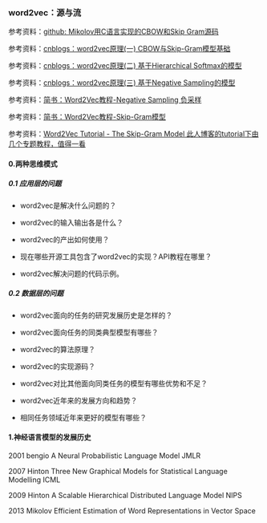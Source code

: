 ### word2vec：源与流

参考资料：[github: Mikolov用C语言实现的CBOW和Skip Gram源码](https://github.com/tmikolov/word2vec)

参考资料：[cnblogs：word2vec原理(一) CBOW与Skip-Gram模型基础](https://www.cnblogs.com/pinard/p/7160330.html)

参考资料：[cnblogs：word2vec原理(二) 基于Hierarchical Softmax的模型](https://www.cnblogs.com/pinard/p/7243513.html)

参考资料：[cnblogs：word2vec原理(三) 基于Negative Sampling的模型](https://www.cnblogs.com/pinard/p/7249903.html)

参考资料：[简书：Word2Vec教程-Negative Sampling 负采样](https://www.jianshu.com/p/ed15e2adbfad)

参考资料：[简书：Word2Vec教程-Skip-Gram模型](https://www.jianshu.com/p/a1163174ebaf)

参考资料：[Word2Vec Tutorial - The Skip-Gram Model 此人博客的tutorial下由几个专题教程，值得一看](http://mccormickml.com/2016/04/19/word2vec-tutorial-the-skip-gram-model/)

#### 0.两种思维模式

##### 0.1 应用层的问题

* word2vec是解决什么问题的？

* word2vec的输入输出各是什么？

* word2vec的产出如何使用？

* 现在哪些开源工具包含了word2vec的实现？API教程在哪里？

* word2vec解决问题的代码示例。

##### 0.2 数据层的问题

* word2vec面向的任务的研究发展历史是怎样的？

* word2vec面向任务的同类典型模型有哪些？

* word2vec的算法原理？

* word2vec的实现源码？

* word2vec对比其他面向同类任务的模型有哪些优势和不足？

* word2vec近年来的发展方向和趋势？

* 相同任务领域近年来更好的模型有哪些？

#### 1.神经语言模型的发展历史

2001 bengio A Neural Probabilistic Language Model JMLR

2007 Hinton Three New Graphical Models for Statistical Language Modelling ICML

2009 Hinton A Scalable Hierarchical Distributed Language Model NIPS

2013 Mikolov Efficient Estimation of Word Representations in Vector Space

